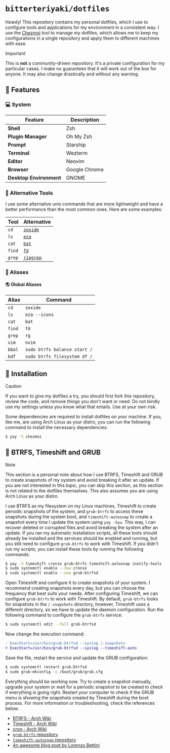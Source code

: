 # `bitterteriyaki/dotfiles`

Howdy! This repository contains my personal dotfiles, which I use to configure
tools and applications for my environment in a consistent way. I use the
[Chezmoi](https://www.chezmoi.io/) tool to manage my dotfiles, which allows me
to keep my configurations in a single repository and apply them to different
machines with ease.

> [!IMPORTANT]
> This is **not** a community-driven repository. It's a private configuration
> for my particular cases. I make no guarantees that it will work out of the
> box for anyone. It may also change drastically and without any warning.

## 🚀 Features

### 💻 System

| **Feature**             | **Description** |
|-------------------------|-----------------|
| **Shell**               | Zsh             |
| **Plugin Manager**      | Oh My Zsh       |
| **Prompt**              | Starship        |
| **Terminal**            | Wezterm         |
| **Editor**              | Neovim          |
| **Browser**             | Google Chrome   |
| **Desktop Environment** | GNOME           |

### 🔨 Alternative Tools

I use some alternative unix commands that are more lightweight and have a
better performance than the most common ones. Here are some examples:

| **Tool** | **Alternative**                                    |
|----------|----------------------------------------------------|
| `cd`     | [`zoxide`](https://github.com/ajeetdsouza/zoxide)  |
| `ls`     | [`eza`](https://github.com/eza-community/eza)      |
| `cat`    | [`bat`](https://github.com/sharkdp/bat)            |
| `find`   | [`fd`](https://github.com/sharkdp/fd)              |
| `grep`   | [`ripgrep`](https://github.com/BurntSushi/ripgrep) |

### 🎏 Aliases

#### 🌎 Global Aliases

| **Alias** | **Command**                  |
|-----------|------------------------------|
| `cd`      | `zoxide`                     |
| `ls`      | `eza --icons`                |
| `cat`     | `bat`                        |
| `find`    | `fd`                         |
| `grep`    | `rg`                         |
| `vim`     | `nvim`                       |
| `bbal`    | `sudo btrfs balance start /` |
| `bdf`     | `sudo btrfs filesystem df /` |

## 🔨 Installation

> [!CAUTION]
> If you want to give my dotfiles a try, you should first fork this repository,
> review the code, and remove things you don't want or need. Do not bindly use
> my settings unless you know what that entails. Use at your own risk.

Some dependencies are required to install dotfiles on your machine. If you,
like me, are using Arch Linux as your distro, you can run the following
command to install the necessary dependencies:

```sh
$ yay -S chezmoi
```

## 📼 BTRFS, Timeshift and GRUB

> [!NOTE]
> This section is a personal note about how I use BTRFS, Timeshift and GRUB to
> create snapshots of my system and avoid breaking it after an update. If you
> are not interested in this topic, you can skip this section, as this section
> is not related to the dotfiles themselves. This also assumes you are using
> Arch Linux as your distro.

I use BTRFS as my filesystem on my Linux machines, Timeshift to create periodic
snapshots of the system, and `grub-btrfs` to access these snapshots during the
system boot, and `timeshift-autosnap` to create a snapshot every time I update
the system using `yay -Syu`. This way, I can recover deleted or corrupted files
and avoid breaking the system after an update. If you ran my automatic
installation scripts, all these tools should already be installed and the
services should be enabled and running, but you still need to configure
`grub-btrfs` to work with Timeshift. If you didn't run my scripts, you can
install these tools by running the following commands:

```sh
$ yay -S timeshift cronie grub-btrfs timeshift-autosnap inotify-tools
$ sudo systemctl enable --now cronie
$ sudo systemctl enable --now grub-btrfsd
```

Open Timeshift and configure it to create snapshots of your system. I recommend
creating snapshots every day, but you can choose the frequency that best suits
your needs. After configuring Timeshift, we can configure `grub-btrfs` to work
with Timeshift. By default, `grub-btrfs` looks for snapshots in the
`/.snapshots` directory, however, Timeshift uses a different directory, so we
have to update the daemon configuration. Run the following command to configure
the `grub-btrfs` service:

```sh
$ sudo systemctl edit --full grub-btrfsd
```

Now change the execution command:

```diff
- ExecStart=/usr/bin/grub-btrfsd --syslog /.snapshots
+ ExecStart=/usr/bin/grub-btrfsd --syslog --timeshift-auto
```

Save the file, restart the service and update the GRUB configuration:

```sh
$ sudo systemctl restart grub-btrfsd 
$ sudo grub-mkconfig -o /boot/grub/grub.cfg
```

Everything should be working now. Try to create a snapshot manually, upgrade
your system or wait for a periodic snapshot to be created to check if
everything is going right. Restart your computer to check if the GRUB menu is
showing the snapshots created by Timeshift during the boot process. For more
information or troubleshooting, check the references below.

- [BTRFS - Arch Wiki](https://wiki.archlinux.org/title/btrfs)
- [Timeshift - Arch Wiki](https://wiki.archlinux.org/title/timeshift)
- [cron - Arch Wiki](https://wiki.archlinux.org/title/cron)
- [`grub-btrfs` repository](https://github.com/Antynea/grub-btrfs)
- [`timeshift-autosnap` repository](https://gitlab.com/gobonja/timeshift-autosnap)
- [An awesome blog post by Lorenzo Bettini](https://www.lorenzobettini.it/2022/07/timeshift-and-grub-btrfs-in-linux-arch/)
